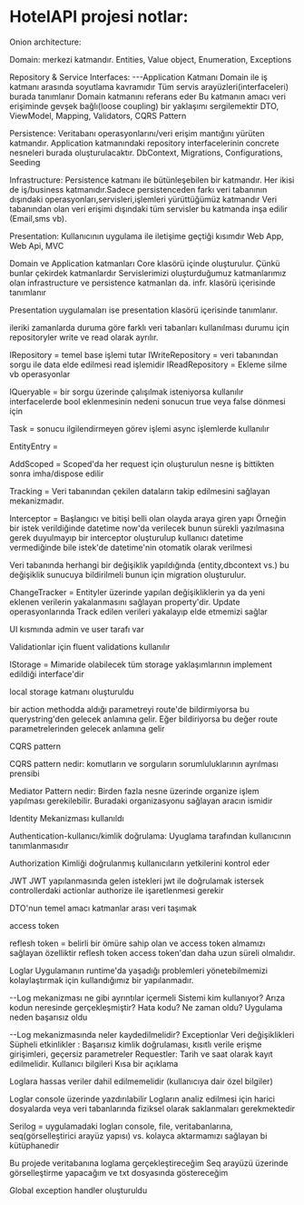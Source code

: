 # HotelAPI projesi notlar:

Onion architecture:

Domain:
merkezi katmandır.
Entities, Value object, Enumeration, Exceptions

Repository & Service Interfaces: ---Application Katmanı
Domain ile iş katmanı arasında soyutlama kavramıdır
Tüm servis arayüzleri(interfaceleri) burada tanımlanır
Domain katmanını referans eder
Bu katmanın amacı veri erişiminde gevşek bağlı(loose coupling) bir yaklaşımı sergilemektir
DTO, ViewModel, Mapping, Validators, CQRS Pattern

Persistence:
Veritabanı operasyonlarını/veri erişim mantığını yürüten katmandır.
Application katmanındaki repository interfacelerinin concrete nesneleri burada oluşturulacaktır.
DbContext, Migrations, Configurations, Seeding

Infrastructure:
Persistence katmanı ile bütünleşebilen bir katmandır. Her ikisi de iş/business katmanıdır.Sadece
persistenceden farkı veri tabanının dışındaki operasyonları,servisleri,işlemleri yürüttüğümüz katmandır
Veri tabanından olan veri erişimi dışındaki tüm servisler bu katmanda inşa edilir (Email,sms vb).

Presentation:
Kullanıcının uygulama ile iletişime geçtiği kısımdır
Web App, Web Api, MVC

Domain ve Application katmanları Core klasörü içinde oluşturulur. Çünkü bunlar çekirdek katmanlardır
Servislerimizi oluşturduğumuz katmanlarımız olan infrastructure ve persistence katmanları da. infr.
klasörü içerisinde tanımlanır

Presentation uygulamaları ise presentation klasörü içerisinde tanımlanır.

ileriki zamanlarda duruma göre farklı veri tabanları kullanılması durumu için repositoryler 
write ve read olarak ayrılır.

IRepository = temel base işlemi tutar 
IWriteRepository = veri tabanından sorgu ile data elde edilmesi read işlemidir
IReadRepository = Ekleme silme vb operasyonlar

IQueryable = bir sorgu üzerinde çalışılmak isteniyorsa kullanılır
interfacelerde bool eklenmesinin nedeni sonucun true veya false dönmesi için

Task = sonucu ilgilendirmeyen görev işlemi async işlemlerde kullanılır

EntityEntry =

AddScoped = Scoped'da her request için oluşturulun nesne iş bittikten sonra imha/dispose edilir

Tracking = Veri tabanından çekilen dataların takip edilmesini sağlayan mekanizmadır.

Interceptor = Başlangıcı ve bitişi belli olan olayda araya giren yapı
Örneğin bir istek verildiğinde datetime now'da verilecek bunun sürekli yazılmasına gerek 
duyulmayıp bir interceptor oluşturulup kullanıcı datetime vermediğinde bile istek'de datetime'nin
otomatik olarak verilmesi

Veri tabanında herhangi bir değişiklik yapıldığında (entity,dbcontext vs.) bu değişiklik sunucuya 
bildirilmeli bunun için migration oluşturulur.

ChangeTracker = Entityler üzerinde yapılan değişikliklerin ya da yeni eklenen verilerin yakalanmasını
sağlayan property'dir. Update operasyonlarında Track edilen verileri yakalayıp elde etmemizi sağlar

UI kısmında admin ve user tarafı var

Validationlar için fluent validations kullanılır

IStorage = Mimaride olabilecek tüm storage yaklaşımlarının implement edildiği interface'dir

local storage katmanı oluşturuldu

bir action methodda aldığı parametreyi route'de bildirmiyorsa bu querystring'den gelecek anlamına 
gelir. Eğer bildiriyorsa bu değer route parametrelerinden gelecek anlamına gelir

CQRS pattern

CQRS pattern nedir:
komutların ve sorguların sorumluluklarının ayrılması prensibi 

Mediator Pattern nedir:
Birden fazla nesne üzerinde organize işlem yapılması gerekilebilir. Buradaki organizasyonu sağlayan
aracın ismidir

Identity Mekanizması kullanıldı

Authentication-kullanıcı/kimlik doğrulama:
Uyuglama tarafından kullanıcının tanımlanmasıdır

Authorization
Kimliği doğrulanmış kullanıcıların yetkilerini kontrol eder

JWT 
JWT yapılanmasında gelen istekleri jwt ile doğrulamak istersek controllerdaki actionlar authorize
ile işaretlenmesi gerekir

DTO'nun temel amacı katmanlar arası veri taşımak

access token

reflesh token = belirli bir ömüre sahip olan ve access token almamızı sağlayan özelliktir
reflesh token access token'dan daha uzun süreli olmalıdır.


Loglar
Uygulamanın runtime'da yaşadığı problemleri yönetebilmemizi kolaylaştırmak için kullandığımız bir
yapılanmadır.

--Log mekanizması ne gibi ayrıntılar içermeli
Sistemi kim kullanıyor?
Arıza kodun neresinde gerçekleşmiştir?
Hata kodu?
Ne zaman oldu?
Uygulama neden başarısız oldu

--Log mekanizmasında neler kaydedilmelidir?
Exceptionlar
Veri değişiklikleri
Süpheli etkinlikler : Başarısız kimlik doğrulaması, kısıtlı verile erişme girişimleri, geçersiz
parametreler
Requestler: Tarih ve saat olarak kayıt edilmelidir.
Kullanıcı bilgileri
Kısa bir açıklama

Loglara hassas veriler dahil edilmemelidir (kullanıcıya dair özel bilgiler)

Loglar console üzerinde yazdırılabilir
Logların analiz edilmesi için harici dosyalarda veya veri tabanlarında fiziksel olarak saklanmaları
gerekmektedir

Serilog = uygulamadaki logları console, file, veritabanlarına, seq(görselleştirici arayüz yapısı) vs.
kolayca aktarmamızı sağlayan bi kütüphanedir

Bu projede veritabanına loglama gerçekleştireceğim
Seq arayüzü üzerinde görselleştirme yapacağım
ve txt dosyasında göstereceğim

Global exception handler oluşturuldu
